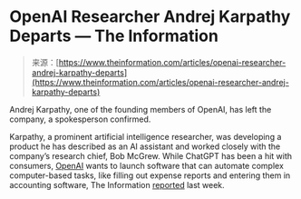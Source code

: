 <!--yml
category: 未分类
date: 2024-05-27 14:52:11
-->

# OpenAI Researcher Andrej Karpathy Departs — The Information

> 来源：[https://www.theinformation.com/articles/openai-researcher-andrej-karpathy-departs](https://www.theinformation.com/articles/openai-researcher-andrej-karpathy-departs)

Andrej Karpathy, one of the founding members of OpenAI, has left the company, a spokesperson confirmed.

Karpathy, a prominent artificial intelligence researcher, was developing a product he has described as an AI assistant and worked closely with the company’s research chief, Bob McGrew. While ChatGPT has been a hit with consumers, [OpenAI](https://www.theinformation.com/org-charts/openai?rc=c48ukx) wants to launch software that can automate complex computer-based tasks, like filling out expense reports and entering them in accounting software, The Information [reported](https://www.theinformation.com/articles/openai-shifts-ai-battleground-to-software-that-operates-devices-automates-tasks?rc=1tesbi) last week.
